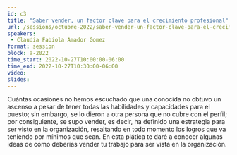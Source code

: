 ```yaml
---
id: c3
title: "Saber vender, un factor clave para el crecimiento profesional"
url: /sessions/octubre-2022/saber-vender-un-factor-clave-para-el-crecimiento-profesional
speakers:
 - Claudia Fabiola Amador Gomez
format: session
block: a-2022
time_start: 2022-10-27T10:00:00-06:00
time_end: 2022-10-27T10:30:00-06:00
video:
slides:
---
```


Cuántas ocasiones no hemos escuchado que una conocida no obtuvo un ascenso a pesar de tener todas las habilidades y capacidades para el puesto; sin embargo, se lo dieron a otra persona que no cubre con el perfil; por consiguiente, se supo vender, es decir, ha definido una estrategia para ser visto en la organización, resaltando en todo momento los logros que va teniendo por mínimos que sean. En esta plática te daré a conocer algunas ideas de cómo deberías vender tu trabajo para ser vista en la organización.